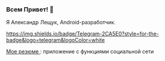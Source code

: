 ### Всем Привет! 👋
Я Александр Лещук, Android-разработчик. 

https://img.shields.io/badge/Telegram-2CA5E0?style=for-the-badge&logo=telegram&logoColor=white

[Мое резюме ](ttps://docs.google.com/document/d/1GWsI-6Ti2bnnntITVEPEyBlcOiKCbFFNcV0NAkdUTY0/edit): приложение с функциями социальной сети


<!--
**leshukav/leshukav** is a ✨ _special_ ✨ repository because its `README.md` (this file) appears on your GitHub profile.

Here are some ideas to get you started:

- 🔭 I’m currently working on ...
- 🌱 I’m currently learning ...
- 👯 I’m looking to collaborate on ...
- 🤔 I’m looking for help with ...
- 💬 Ask me about ...
- 📫 How to reach me: ...
- 😄 Pronouns: ...
- ⚡ Fun fact: ...
-->
